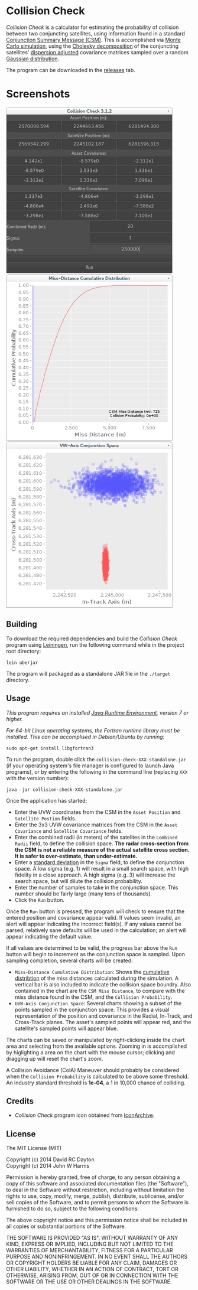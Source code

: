 # Collision Check

*Collision Check* is a calculator for estimating the probability of collision
between two conjuncting satellites, using information found in a standard
[Conjunction Summary Message (CSM)](https://www.space-track.org/documents/CSM_Guide.pdf).
This is accomplished via
[Monte Carlo simulation](http://en.wikipedia.org/wiki/Monte_Carlo_method),
using the
[Cholesky decomposition](http://en.wikipedia.org/wiki/Cholesky_decomposition)
of the conjuncting satellites'
[dispersion adjusted](http://en.wikipedia.org/wiki/Standard_deviation)
covariance matrices sampled over a random
[Gaussian distribution](http://en.wikipedia.org/wiki/Normal_distribution).

The program can be downloaded in the
[releases](https://github.com/david-rc-dayton/collision-check/releases) tab.

# Screenshots

![calculator](https://raw.githubusercontent.com/david-rc-dayton/collision-check/master/screenshots/calculator_screenshot.png)
![cdf](https://raw.githubusercontent.com/david-rc-dayton/collision-check/master/screenshots/cdf_screenshot.png)
![scatter](https://raw.githubusercontent.com/david-rc-dayton/collision-check/master/screenshots/scatter_screenshot.png)


## Building

To download the required dependencies and build the *Collision Check* program
using [Leiningen](http://leiningen.org/), run the following command while in
the project root directory:

    lein uberjar

The program will packaged as a standalone JAR file in the `./target` directory.

## Usage

*This program requires an installed
[Java Runtime Environment](http://www.oracle.com/technetwork/java/javase/downloads/index.html),
version 7 or higher.*

*For 64-bit Linux operating systems, the Fortran runtime library must be
installed. This can be accomplised in Debian/Ubuntu by running:*

    sudo apt-get install libgfortran3


To run the program, double click the `collision-check-XXX-standalone.jar` (if
your operating system's file manager is configured to launch Java programs),
or by entering the following in the command line (replacing `XXX` with the
version number):

    java -jar collision-check-XXX-standalone.jar

Once the application has started;
- Enter the UVW coordinates from the CSM in the `Asset Position` and
`Satellite Postion` fields.
- Enter the 3x3 UVW covariance matrices from the CSM in the `Asset Covariance`
and `Satellite Covariance` fields.
- Enter the combined radii (in meters) of the satelites in the `Combined
Radii` field, to define the collision space. **The radar cross-section from
the CSM is not a reliable measure of the actual satellite cross section. It is
safer to over-estimate, than under-estimate.**
- Enter a
[standard deviation](http://en.wikipedia.org/wiki/Standard_deviation)
in the `Sigma` field, to define the conjunction space. A low sigma (e.g. 1)
will result in a small search space, with high fidelity in a close approach. A
high sigma (e.g. 3) will increase the search space, but will dilute the
collision probability.
- Enter the number of samples to take in the conjunction space. This number
should be fairly large (many tens of thousands).
- Click the `Run` button.

Once the `Run` button is pressed, the program will check to ensure that the
entered position and covariance appear valid. If values seem invalid, an alert
will appear indicating the incorrect field(s). If any values cannot be parsed,
relatively sane defaults will be used in the calculation; an alert will appear
indicating the default value.

If all values are determined to be valid, the progress bar above the `Run`
button will begin to increment as the conjunction space is sampled. Upon
sampling completion, several charts will be created:
- `Miss-Distance Cumulative Distribution`: Shows the
[cumulative distribtion](http://en.wikipedia.org/wiki/Cumulative_distribution_function)
of the miss distances calculated during the simulation. A vertical bar is also
included to indicate the collision space boundry. Also contained in the chart
are the `CSM Miss Distance`, to compare with the miss distance found in the
CSM, and the `Collision Probability`.
- `UVW-Axis Conjunction Space`: Several charts showing a subset of the points
sampled in the conjunction space. This provides a visual representation of the
position and covariance in the Radial, In-Track, and Cross-Track planes. The
asset's sampled points will appear red, and the satellite's sampled points
will appear blue.

The charts can be saved or manipulated by right-clicking inside the chart area
and selecting from the available options. Zooming in is accomplished by
higlighting a area on the chart with the mouse cursor; clicking and dragging
up will reset the chart's zoom.

A Collision Avoidance (ColA) Maneuver should probably be considered when the
`Collision Probability` is calculated to be above some threshold. An industry
standard threshold is **1e-04**, a 1 in 10,000 chance of colliding.

## Credits
- *Collision Check* program icon obtained from
[IconArchive](http://www.iconarchive.com/show/space-icons-by-aha-soft/supernova-icon.html).

## License

The MIT License (MIT)

Copyright (c) 2014 David RC Dayton <br>
Copyright (c) 2014 John W Harms

Permission is hereby granted, free of charge, to any person obtaining a copy
of this software and associated documentation files (the "Software"), to deal
in the Software without restriction, including without limitation the rights
to use, copy, modify, merge, publish, distribute, sublicense, and/or sell
copies of the Software, and to permit persons to whom the Software is
furnished to do so, subject to the following conditions:

The above copyright notice and this permission notice shall be included in
all copies or substantial portions of the Software.

THE SOFTWARE IS PROVIDED "AS IS", WITHOUT WARRANTY OF ANY KIND, EXPRESS OR
IMPLIED, INCLUDING BUT NOT LIMITED TO THE WARRANTIES OF MERCHANTABILITY,
FITNESS FOR A PARTICULAR PURPOSE AND NONINFRINGEMENT. IN NO EVENT SHALL THE
AUTHORS OR COPYRIGHT HOLDERS BE LIABLE FOR ANY CLAIM, DAMAGES OR OTHER
LIABILITY, WHETHER IN AN ACTION OF CONTRACT, TORT OR OTHERWISE, ARISING FROM,
OUT OF OR IN CONNECTION WITH THE SOFTWARE OR THE USE OR OTHER DEALINGS IN
THE SOFTWARE.
